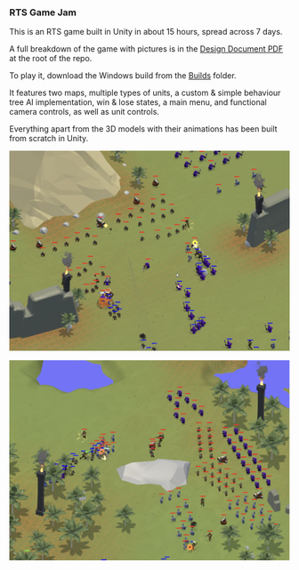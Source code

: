 ### RTS Game Jam

This is an RTS game built in Unity in about 15 hours, spread across 7 days.

A full breakdown of the game with pictures is in the [Design Document PDF](./DesignDocument.pdf) at the root of the repo.

To play it, download the Windows build from the [Builds](./Builds) folder.

It features two maps, multiple types of units, a custom & simple behaviour tree AI implementation, win & lose states, a main menu, and functional camera controls, as well as unit controls.

Everything apart from the 3D models with their animations has been built from scratch in Unity.

![1](./Screenshots/1.png)

![2](./Screenshots/2.png)